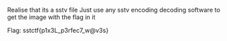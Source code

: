 Realise that its a sstv file
Just use any sstv encoding decoding software to get the image with the flag in it

Flag: sstctf{p1x3L_p3rfec7_w@v3s}